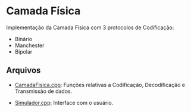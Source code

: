 # Camada Física

Implementação da Camada Física com 3 protocolos de Codificação:

* Binário
* Manchester
* Bipolar

## Arquivos

- [CamadaFisica.cpp](CamadaFisica.cpp): Funções relativas a Codificação, Decodificação e Transmissão de dados.

- [Simulador.cpp](Simulador.cpp): Interface com o usuário.